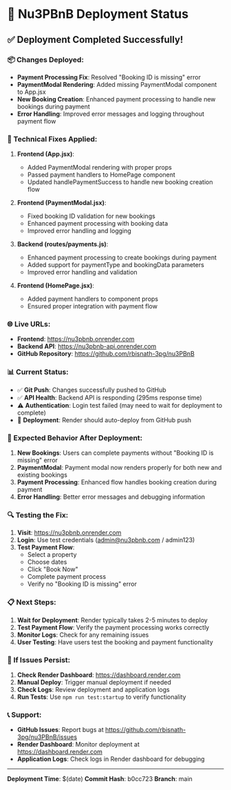 # 🚀 Nu3PBnB Deployment Status

## ✅ Deployment Completed Successfully!

### 📦 Changes Deployed:
- **Payment Processing Fix**: Resolved "Booking ID is missing" error
- **PaymentModal Rendering**: Added missing PaymentModal component to App.jsx
- **New Booking Creation**: Enhanced payment processing to handle new bookings during payment
- **Error Handling**: Improved error messages and logging throughout payment flow

### 🔧 Technical Fixes Applied:
1. **Frontend (App.jsx)**:
   - Added PaymentModal rendering with proper props
   - Passed payment handlers to HomePage component
   - Updated handlePaymentSuccess to handle new booking creation flow

2. **Frontend (PaymentModal.jsx)**:
   - Fixed booking ID validation for new bookings
   - Enhanced payment processing with booking data
   - Improved error handling and logging

3. **Backend (routes/payments.js)**:
   - Enhanced payment processing to create bookings during payment
   - Added support for paymentType and bookingData parameters
   - Improved error handling and validation

4. **Frontend (HomePage.jsx)**:
   - Added payment handlers to component props
   - Ensured proper integration with payment flow

### 🌐 Live URLs:
- **Frontend**: https://nu3pbnb.onrender.com
- **Backend API**: https://nu3pbnb-api.onrender.com
- **GitHub Repository**: https://github.com/rbisnath-3pg/nu3PBnB

### 📊 Current Status:
- ✅ **Git Push**: Changes successfully pushed to GitHub
- ✅ **API Health**: Backend API is responding (295ms response time)
- ⚠️ **Authentication**: Login test failed (may need to wait for deployment to complete)
- 🔄 **Deployment**: Render should auto-deploy from GitHub push

### 🎯 Expected Behavior After Deployment:
1. **New Bookings**: Users can complete payments without "Booking ID is missing" error
2. **PaymentModal**: Payment modal now renders properly for both new and existing bookings
3. **Payment Processing**: Enhanced flow handles booking creation during payment
4. **Error Handling**: Better error messages and debugging information

### 🔍 Testing the Fix:
1. **Visit**: https://nu3pbnb.onrender.com
2. **Login**: Use test credentials (admin@nu3pbnb.com / admin123)
3. **Test Payment Flow**:
   - Select a property
   - Choose dates
   - Click "Book Now"
   - Complete payment process
   - Verify no "Booking ID is missing" error

### 📋 Next Steps:
1. **Wait for Deployment**: Render typically takes 2-5 minutes to deploy
2. **Test Payment Flow**: Verify the payment processing works correctly
3. **Monitor Logs**: Check for any remaining issues
4. **User Testing**: Have users test the booking and payment functionality

### 🚨 If Issues Persist:
1. **Check Render Dashboard**: https://dashboard.render.com
2. **Manual Deploy**: Trigger manual deployment if needed
3. **Check Logs**: Review deployment and application logs
4. **Run Tests**: Use `npm run test:startup` to verify functionality

### 📞 Support:
- **GitHub Issues**: Report bugs at https://github.com/rbisnath-3pg/nu3PBnB/issues
- **Render Dashboard**: Monitor deployment at https://dashboard.render.com
- **Application Logs**: Check logs in Render dashboard for debugging

---
**Deployment Time**: $(date)
**Commit Hash**: b0cc723
**Branch**: main 
